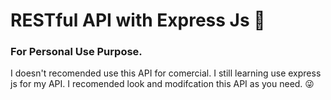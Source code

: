 # RESTful API with Express Js 🚀

### For Personal Use Purpose.

I doesn't recomended use this API for comercial. I still learning use express js for my API. I recomended look and modifcation this API as you need. 😜

